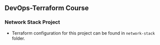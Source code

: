 ## DevOps-Terraform Course


### Network Stack Project
* Terraform configuration for this project can be found in `network-stack` folder.
